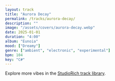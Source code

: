 ```yaml
---
layout: track
title: "Aurora Decay"
permalink: /tracks/aurora-decay/
description: ""
image: "/assets/covers/aurora-decay.webp"
date: 2025-01-01
duration: "4:00"
album: "Eunoia"
mood: ["Dreamy"]
genre: ["ambient", "electronic", "experimental"]
bpm: 104
key: "C#"
---
```


Explore more vibes in the [StudioRich track library](/tracks/).

